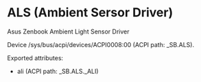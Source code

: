 ALS (Ambient Sersor Driver)
===

Asus Zenbook Ambient Light Sensor Driver

Device /sys/bus/acpi/devices/ACPI0008:00 (ACPI path: \_SB.ALS). 

Exported attributes:
- ali (ACPI path: \_SB.ALS._ALI)
